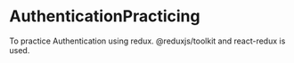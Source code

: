 # AuthenticationPracticing

To practice Authentication using redux. 
@reduxjs/toolkit and react-redux is used.
